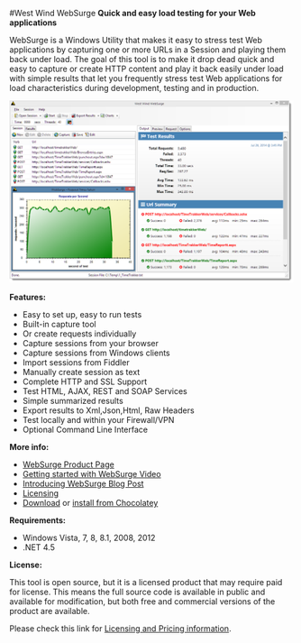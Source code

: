 #West Wind WebSurge
**Quick and easy load testing for your Web applications**

WebSurge is a Windows Utility that makes it easy to stress test Web
applications by capturing one or more URLs in a Session and playing them back under 
load. The goal of this tool is to make it drop dead quick and easy to capture
or create HTTP content and play it back easily under load with simple results that
let you frequently stress test Web applications for load
characteristics during development, testing and in production. 

<img src="screenshot.png" />

**Features:**

* Easy to set up, easy to run tests
* Built-in capture tool
* Or create requests individually
* Capture sessions from your browser
* Capture sessions from Windows clients
* Import sessions from Fiddler
* Manually create session as text
* Complete HTTP and SSL Support
* Test HTML, AJAX, REST and SOAP Services
* Simple summarized results
* Export results to Xml,Json,Html, Raw Headers
* Test locally and within your Firewall/VPN
* Optional Command Line Interface



**More info:**

* [WebSurge Product Page](http://west-wind.com/websurge/)
* [Getting started with WebSurge Video](https://www.youtube.com/watch?v=TSfWYcr6q5o)
* [Introducing WebSurge Blog Post](http://weblog.west-wind.com/posts/2014/Jul/15/West-Wind-WebSurge-an-easy-way-to-Load-Test-Web-Applications)
* [Licensing](http://west-wind.com/websurge/pricing.aspx)
* [Download](http://www.west-wind.com/files/WebSurgeSetup.zip) or
  [install from Chocolatey](http://chocolatey.org/packages/WestwindWebSurge)

**Requirements:**

* Windows Vista, 7, 8, 8.1, 2008, 2012
* .NET 4.5

**License:**

This tool is open source, but it is a licensed product that may require paid for license. 
This means the full source code is available in public and available for modification,
but both free and commercial versions of the product are available.

Please check this link for 
[Licensing and Pricing information](http://west-wind.com/websurge/pricing.aspx).



